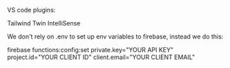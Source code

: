 VS code plugins:

Tailwind Twin IntelliSense

We don't rely on .env to set up env variables to firebase, instead we do this:

firebase functions:config:set private.key="YOUR API KEY" project.id="YOUR CLIENT ID" client.email="YOUR CLIENT EMAIL"
